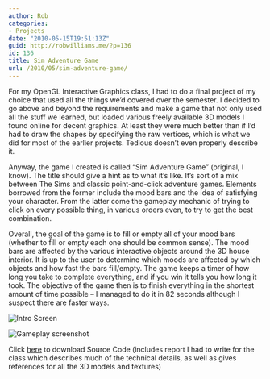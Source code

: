 ```yaml
---
author: Rob
categories:
- Projects
date: "2010-05-15T19:51:13Z"
guid: http://robwilliams.me/?p=136
id: 136
title: Sim Adventure Game
url: /2010/05/sim-adventure-game/
---
```

For my OpenGL Interactive Graphics class, I had to do a final project of my choice that used all the things we&#8217;d covered over the semester. I decided to go above and beyond the requirements and make a game that not only used all the stuff we learned, but loaded various freely available 3D models I found online for decent graphics. At least they were much better than if I&#8217;d had to draw the shapes by specifying the raw vertices, which is what we did for most of the earlier projects. Tedious doesn&#8217;t even properly describe it.

Anyway, the game I created is called &#8220;Sim Adventure Game&#8221; (original, I know). The title should give a hint as to what it&#8217;s like. It&#8217;s sort of a mix between The Sims and classic point-and-click adventure games. Elements borrowed from the former include the mood bars and the idea of satisfying your character. From the latter come the gameplay mechanic of trying to click on every possible thing, in various orders even, to try to get the best combination. 

Overall, the goal of the game is to fill or empty all of your mood bars (whether to fill or empty each one should be common sense). The mood bars are affected by the various interactive objects around the 3D house interior. It is up to the user to determine which moods are affected by which objects and how fast the bars fill/empty. The game keeps a timer of how long you take to complete everything, and if you win it tells you how long it took. The objective of the game then is to finish everything in the shortest amount of time possible – I managed to do it in 82 seconds although I suspect there are faster ways.

![Intro Screen](http://robwilliams.me/images/screens/sim_1.jpg) 

![Gameplay screenshot](http://robwilliams.me/images/screens/sim_2.jpg) 

Click [here](http://robwilliams.me/code/Final_Prototype.zip "Sim Adventure Game Source Code") to download Source Code (includes report I had to write for the class which describes much of the technical details, as well as gives references for all the 3D models and textures)